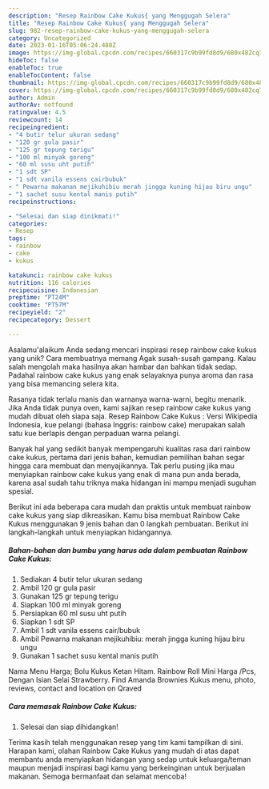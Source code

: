 ```yaml
---
description: "Resep Rainbow Cake Kukus{ yang Menggugah Selera"
title: "Resep Rainbow Cake Kukus{ yang Menggugah Selera"
slug: 982-resep-rainbow-cake-kukus-yang-menggugah-selera
category: Uncategorized
date: 2023-01-16T05:06:24.488Z
image: https://img-global.cpcdn.com/recipes/660317c9b99fd8d9/680x482cq70/rainbow-cake-kukus-foto-resep-utama.jpg
hideToc: false
enableToc: true
enableTocContent: false
thumbnail: https://img-global.cpcdn.com/recipes/660317c9b99fd8d9/680x482cq70/rainbow-cake-kukus-foto-resep-utama.jpg
cover: https://img-global.cpcdn.com/recipes/660317c9b99fd8d9/680x482cq70/rainbow-cake-kukus-foto-resep-utama.jpg
author: Admin
authorAv: notfound
ratingvalue: 4.5
reviewcount: 14
recipeingredient:
- "4 butir telur ukuran sedang"
- "120 gr gula pasir"
- "125 gr tepung terigu"
- "100 ml minyak goreng"
- "60 ml susu uht putih"
- "1 sdt SP"
- "1 sdt vanila essens cairbubuk"
- " Pewarna makanan mejikuhibiu merah jingga kuning hijau biru ungu"
- "1 sachet susu kental manis putih"
recipeinstructions:

- "Selesai dan siap dinikmati!"
categories:
- Resep
tags:
- rainbow
- cake
- kukus

katakunci: rainbow cake kukus 
nutrition: 116 calories
recipecuisine: Indonesian
preptime: "PT24M"
cooktime: "PT57M"
recipeyield: "2"
recipecategory: Dessert

---
```



Asalamu'alaikum Anda sedang mencari inspirasi resep rainbow cake kukus yang unik? Cara membuatnya memang Agak susah-susah gampang. Kalau salah mengolah maka hasilnya akan hambar dan bahkan tidak sedap. Padahal rainbow cake kukus yang enak selayaknya punya aroma dan rasa yang bisa memancing selera kita.


Rasanya tidak terlalu manis dan warnanya warna-warni, begitu menarik. Jika Anda tidak punya oven, kami sajikan resep rainbow cake kukus yang mudah dibuat oleh siapa saja. Resep Rainbow Cake Kukus : Versi Wikipedia Indonesia, kue pelangi (bahasa Inggris: rainbow cake) merupakan salah satu kue berlapis dengan perpaduan warna pelangi.

Banyak hal yang sedikit banyak mempengaruhi kualitas rasa dari rainbow cake kukus, pertama dari jenis bahan, kemudian pemilihan bahan segar hingga cara membuat dan menyajikannya. Tak perlu pusing jika mau menyiapkan rainbow cake kukus yang enak di mana pun anda berada, karena asal sudah tahu triknya maka hidangan ini mampu menjadi suguhan spesial.


Berikut ini ada beberapa cara mudah dan praktis untuk membuat rainbow cake kukus yang siap dikreasikan. Kamu bisa membuat Rainbow Cake Kukus menggunakan 9 jenis bahan dan 0 langkah pembuatan. Berikut ini langkah-langkah untuk menyiapkan hidangannya.

<!--inarticleads1-->

##### Bahan-bahan dan bumbu yang harus ada dalam pembuatan Rainbow Cake Kukus:

1. Sediakan 4 butir telur ukuran sedang
1. Ambil 120 gr gula pasir
1. Gunakan 125 gr tepung terigu
1. Siapkan 100 ml minyak goreng
1. Persiapkan 60 ml susu uht putih
1. Siapkan 1 sdt SP
1. Ambil 1 sdt vanila essens cair/bubuk
1. Ambil  Pewarna makanan mejikuhibiu: merah jingga kuning hijau biru ungu
1. Gunakan 1 sachet susu kental manis putih


Nama Menu Harga; Bolu Kukus Ketan Hitam. Rainbow Roll Mini Harga /Pcs, Dengan Isian Selai Strawberry. Find Amanda Brownies Kukus menu, photo, reviews, contact and location on Qraved 

<!--inarticleads2-->

##### Cara memasak Rainbow Cake Kukus:


1. Selesai dan siap dihidangkan!



Terima kasih telah menggunakan resep yang tim kami tampilkan di sini. Harapan kami, olahan Rainbow Cake Kukus yang mudah di atas dapat membantu anda menyiapkan hidangan yang sedap untuk keluarga/teman maupun menjadi inspirasi bagi kamu yang berkeinginan untuk berjualan makanan. Semoga bermanfaat dan selamat mencoba!
